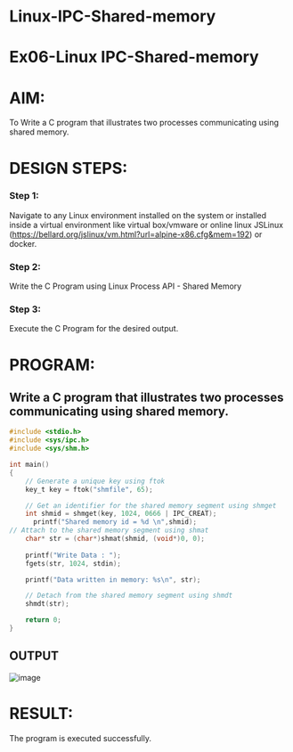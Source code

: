 # Linux-IPC-Shared-memory
# Ex06-Linux IPC-Shared-memory

# AIM:
To Write a C program that illustrates two processes communicating using shared memory.

# DESIGN STEPS:

### Step 1:

Navigate to any Linux environment installed on the system or installed inside a virtual environment like virtual box/vmware or online linux JSLinux (https://bellard.org/jslinux/vm.html?url=alpine-x86.cfg&mem=192) or docker.

### Step 2:

Write the C Program using Linux Process API - Shared Memory

### Step 3:

Execute the C Program for the desired output. 

# PROGRAM:

## Write a C program that illustrates two processes communicating using shared memory.
```c
#include <stdio.h>
#include <sys/ipc.h>
#include <sys/shm.h>

int main()
{
	// Generate a unique key using ftok
	key_t key = ftok("shmfile", 65);

	// Get an identifier for the shared memory segment using shmget
	int shmid = shmget(key, 1024, 0666 | IPC_CREAT);
      printf("Shared memory id = %d \n",shmid);
// Attach to the shared memory segment using shmat
	char* str = (char*)shmat(shmid, (void*)0, 0);
	
    printf("Write Data : ");
	fgets(str, 1024, stdin);

	printf("Data written in memory: %s\n", str);

	// Detach from the shared memory segment using shmdt
	shmdt(str);

	return 0;
}
```
## OUTPUT
![image](https://github.com/NITHIYANERANJAN/Linux-IPC-Shared-memory/assets/144979351/69bc18e5-a53d-430c-b3c3-0b3e1bb4aca9)

# RESULT:
The program is executed successfully.
